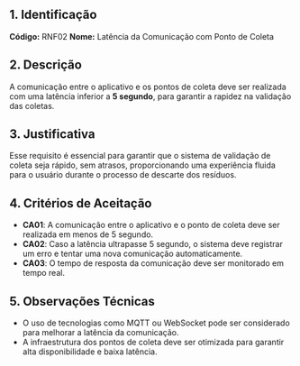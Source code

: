 ## 1. Identificação

**Código:** RNF02
**Nome:** Latência da Comunicação com Ponto de Coleta

## 2. Descrição

A comunicação entre o aplicativo e os pontos de coleta deve ser realizada com uma latência inferior a **5 segundo**, para garantir a rapidez na validação das coletas.

## 3. Justificativa

Esse requisito é essencial para garantir que o sistema de validação de coleta seja rápido, sem atrasos, proporcionando uma experiência fluida para o usuário durante o processo de descarte dos resíduos.

## 4. Critérios de Aceitação

- **CA01**: A comunicação entre o aplicativo e o ponto de coleta deve ser realizada em menos de 5 segundo.
- **CA02**: Caso a latência ultrapasse 5 segundo, o sistema deve registrar um erro e tentar uma nova comunicação automaticamente.
- **CA03**: O tempo de resposta da comunicação deve ser monitorado em tempo real.

## 5. Observações Técnicas

- O uso de tecnologias como MQTT ou WebSocket pode ser considerado para melhorar a latência da comunicação.
- A infraestrutura dos pontos de coleta deve ser otimizada para garantir alta disponibilidade e baixa latência.

